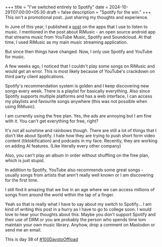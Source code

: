 +++
title = "I've switched entirely to Spotify"
date = 2024-10-29T07:00:00+05:30
draft = false
description = "Spotify for the win."
+++
This isn't a promotional post...just sharing my thoughts and experience.

In June of this year, I published a [post](https://vachan.me/posts/apps-i-use-to-stream-music/) on the apps that I use to listen to music. I mentioned in the post about RiMusic - an open source android app that streams music from YouTube Music, Spotify and Soundcloud. At that time, I used RiMusic as my main music streaming application.

But since then things have changed. Now, I only use Spotify and YouTube for music.

A few weeks ago, I noticed that I couldn't play some songs on RiMusic and would get an error. This is most likely because of YouTube's crackdown on third party client applications.

Spotify's recommendation system is golden and I keep discovering new songs every week. There is a playlist for basically everything. Also since Spotify supports multiple platforms and has a web interface, I can access my playlists and favourite songs anywhere (this was not possible when using RiMusic).

I am currently using the free plan. Yes, the ads are annoying but I am fine with it. You can't get everything for free, right?

It's not all sunshine and rainbows though. There are still a lot of things that I don't like about Spotify. I hate how they are trying to push short form video content (tiktokification) and podcasts in my face. Recently, they are working on adding AI features. (Like literally every other company)

Also, you can't play an album in order without shuffling on the free plan, which is just stupid.

In addition to Spotify, YouTube also recommends some great songs - usually songs from artists that aren't really well known or I am discovering for the first time.

I still find it amazing that we live in an age where we can access millions of songs from around the world within the tap of a finger.

Yeah so that is really what I have to say about my switch to Spotify... I am kind of writing this post in a hurry as I have to go to college soon. I would love to hear your thoughts about this. Maybe you don't support Spotify and their use of DRM or you are probably the person who spends time tom maintain your own music library. Anyhow, drop a comment on Mastodon or  send me an email.

This is day 38 of [#100DaystoOffload](https://100daystooffload.com)
